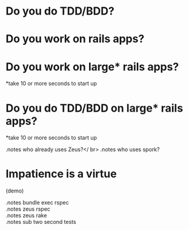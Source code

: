 <!SLIDE >
# Do you do TDD/BDD? #

<!SLIDE >
# Do you work on rails apps? #

<!SLIDE >
# Do you work on large\* rails apps? #

\*take 10 or more seconds to start up

<!SLIDE >
# Do you do TDD/BDD on large\* rails apps? #

\*take 10 or more seconds to start up

.notes who already uses Zeus?</ br>
.notes who uses spork?

<!SLIDE >
# Impatience is a virtue

(demo)

.notes bundle exec rspec<br />
.notes zeus rspec<br />
.notes zeus rake<br />
.notes sub two second tests
